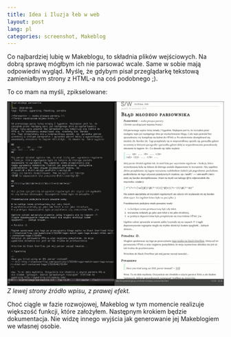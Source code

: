 ```yaml
---
title: Idea i Iluzja łeb w web
layout: post
lang: pl
categories: screenshot, Makeblog
---
```


Co najbardziej lubię w Makeblogu, to składnia plików wejściowych. Na dobrą
sprawę mógłbym ich nie parsować wcale. Same w sobie mają odpowiedni wygląd.
Myślę, że gdybym pisał przeglądarkę tekstową zamieniałbym strony z HTML-a na coś
podobnego ;).

To co mam na myśli, zpikselowane:

![zrzut ekranu](images/idea-iluzja.png) <br />
*Z lewej strony źródło wpisu, z prawej efekt.*

Choć ciągle w fazie rozwojowej, Makeblog w tym momencie realizuje większość
funkcji, które założyłem. Następnym krokiem będzie dokumentacja.
Nie widzę innego wyjścia jak generowanie jej Makeblogiem we własnej osobie.
